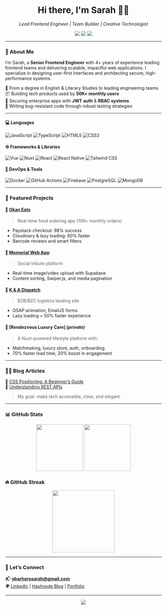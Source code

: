 <h1 align="center">Hi there, I'm Sarah 👋🏽</h1>
<p align="center">
  <em>Lead Frontend Engineer | Team Builder | Creative Technologist</em>
</p>

<p align="center">
  <a href="mailto:obarhorosarah@gmail.com"><img src="https://img.shields.io/badge/Email-obarhorosarah@gmail.com-blue?style=flat&logo=gmail"></a>
  <a href="https://www.linkedin.com/in/sarah-obarhoro/"><img src="https://img.shields.io/badge/LinkedIn-Sarah%20Obarhoro-blue?style=flat&logo=linkedin"></a>
  <a href="https://nero.hashnode.dev"><img src="https://img.shields.io/badge/Blog-Hashnode-blue?style=flat&logo=hashnode"></a>
</p>

---

### 🚀 About Me

I’m Sarah, a **Senior Frontend Engineer** with 4+ years of experience leading frontend teams and delivering scalable, impactful web applications. I specialize in designing user-first interfaces and architecting secure, high-performance systems.

🧩 From a degree in English & Literary Studies to leading engineering teams  
📦 Building tech products used by **50K+ monthly users**  
🔐 Securing enterprise apps with **JWT auth** & **RBAC systems**  
🧪 Writing bug-resistant code through robust testing strategies

---

#### 💻 Languages
![JavaScript](https://skillicons.dev/icons?i=JavaScript-F7DF1E?style=flat-square&logo=javascript&logoColor=black)
![TypeScript](https://img.shields.io/badge/-TypeScript-3178C6?style=flat-square&logo=typescript&logoColor=white)
![HTML5](https://img.shields.io/badge/-HTML5-E34F26?style=flat-square&logo=html5&logoColor=white)
![CSS3](https://img.shields.io/badge/-CSS3-1572B6?style=flat-square&logo=css3)

#### ⚙️ Frameworks & Libraries
![Vue](https://img.shields.io/badge/-Vue-4FC08D?style=flat-square&logo=vue.js&logoColor=white)
![Nuxt](https://img.shields.io/badge/-Nuxt-00DC82?style=flat-square&logo=nuxt.js)
![React](https://img.shields.io/badge/-React-61DAFB?style=flat-square&logo=react&logoColor=black)
![React Native](https://img.shields.io/badge/-React%20Native-20232A?style=flat-square&logo=react)
![Tailwind CSS](https://img.shields.io/badge/-Tailwind-38B2AC?style=flat-square&logo=tailwind-css)

#### 🔧 DevOps & Tools
![Docker](https://img.shields.io/badge/-Docker-2496ED?style=flat-square&logo=docker)
![GitHub Actions](https://img.shields.io/badge/-GitHub%20Actions-2088FF?style=flat-square&logo=github-actions)
![Firebase](https://img.shields.io/badge/-Firebase-FFCA28?style=flat-square&logo=firebase)
![PostgreSQL](https://img.shields.io/badge/-PostgreSQL-4169E1?style=flat-square&logo=postgresql)
![MongoDB](https://img.shields.io/badge/-MongoDB-47A248?style=flat-square&logo=mongodb)

---

### 🧠 Featured Projects

#### 🔹 [Okan Eats](https://okaneats.com.ng)
> Real-time food ordering app (10K+ monthly orders)
- Paystack checkout: 98% success
- Cloudinary & lazy loading: 60% faster
- Barcode reviews and smart filters

#### 🔹 [Memorial Web App](https://memorial-app-vert.vercel.app/)
> Social tribute platform
- Real-time image/video upload with Supabase
- Content sorting, Swiper.js, and media pagination

#### 🔹 [K & A Dispatch](https://kadispatchbusiness.com/)
> B2B/B2C logistics landing site
- GSAP animation, EmailJS forms
- Lazy loading = 50% faster experience

#### 🔹 [Rendezvous Luxury Care] *(private)*
> A Nuxt-powered lifestyle platform with:
- Matchmaking, luxury store, auth, onboarding
- 70% faster load time, 20% boost in engagement

---

### ✍🏽 Blog Articles

📘 [CSS Positioning: A Beginner’s Guide](https://nero.hashnode.dev/a-beginners-guide-to-understanding-the-basics-of-css-positions)  
📘 [Understanding REST APIs](https://nero.hashnode.dev/rest-apis)  

> My goal: make tech accessible, clear, and elegant.

---

### 📊 GitHub Stats

<p align="center">
  <img src="https://github-readme-stats.vercel.app/api?username=Sarah-Obarhoro&show_icons=true&theme=radical" height="150"/>
  <img src="https://github-readme-stats.vercel.app/api/top-langs/?username=Sarah-Obarhoro&layout=compact&theme=radical" height="150"/>
</p>

### 🔥 GitHub Streak

<p align="center">
  <img src="https://github-readme-streak-stats.herokuapp.com/?user=Sarah-Obarhoro&theme=radical" height="200"/>
</p>

---

### 🤝 Let’s Connect

📬 **obarhorosarah@gmail.com**  
🌍 [LinkedIn](https://www.linkedin.com/in/sarah-obarhoro/) | [Hashnode Blog](https://nero.hashnode.dev) | [Portfolio](https://sarah-portfolio-chi.vercel.app)

---

<p align="center">
  <img src="https://komarev.com/ghpvc/?username=Sarah-Obarhoro&label=Profile%20Views&color=brightgreen&style=flat" />
</p>
